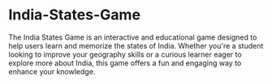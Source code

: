 # India-States-Game
The India States Game is an interactive and educational game designed to help users learn and memorize the states of India. Whether you're a student looking to improve your geography skills or a curious learner eager to explore more about India, this game offers a fun and engaging way to enhance your knowledge.
